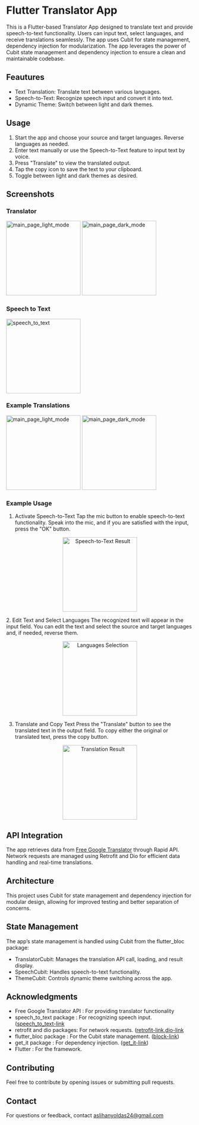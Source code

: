 # Flutter Translator App 

This is a Flutter-based Translator App designed to translate text and provide speech-to-text functionality. Users can input text, select languages, and receive translations seamlessly. The app uses Cubit for state management, dependency injection for modularization. The app leverages the power of Cubit state management and dependency injection to ensure a clean and maintainable codebase.

## Feautures

- Text Translation: Translate text between various languages.
- Speech-to-Text: Recognize speech input and convert it into text.
- Dynamic Theme: Switch between light and dark themes.

## Usage

1. Start the app and choose your source and target languages. Reverse languages as needed.
2. Enter text manually or use the Speech-to-Text feature to input text by voice.
3. Press "Translate" to view the translated output.
4. Tap the copy icon to save the text to your clipboard.
5. Toggle between light and dark themes as desired.

## Screenshots
### Translator  

<p float="left">
<img src="lib\screenshots\light_mode_main.jpeg" alt="main_page_light_mode" width="200"/>
<img src="lib\screenshots\dark_mode_main.jpeg" alt="main_page_dark_mode" width="200"/>
</p>

### Speech to Text 

<p float="left">
<img src="lib/screenshots/light_mode_speech_to_text.jpeg" alt="speech_to_text" width="200"/>
</p>

### Example Translations

<p float="left">
<img src="lib/screenshots/dark_mode_example_1.jpeg" alt="main_page_light_mode" width="200"/>
<img src="lib/screenshots/dark_mode_example_2.jpeg" alt="main_page_dark_mode" width="200"/>
</p>

### Example Usage
1. Activate Speech-to-Text
Tap the mic button to enable speech-to-text functionality. Speak into the mic, and if you are satisfied with the input, press the "OK" button.

<p align="center"> <img src="lib/screenshots/light_mode_speech_to_text_result.jpeg" alt="Speech-to-Text Result" width="200"/> </p>
2. Edit Text and Select Languages
The recognized text will appear in the input field. You can edit the text and select the source and target languages and, if needed, reverse them.


<p align="center"> <img src="lib/screenshots/light_mode_after_speech_to_text.jpeg" alt="Languages Selection" width="200"/> </p>

3. Translate and Copy Text
Press the "Translate" button to see the translated text in the output field. To copy either the original or translated text, press the copy button.

<p align="center"> <img src="lib/screenshots/light_mode_speech_to_text_translate_result.jpeg" alt="Translation Result" width="200"/> </p>


## API Integration
The app retrieves data from [Free Google Translator](https://rapidapi.com/joshimuddin8212/api/free-google-translator) through Rapid API. Network requests are managed using Retrofit and Dio for efficient data handling and real-time translations.


## Architecture
This project uses Cubit for state management and dependency injection for modular design, allowing for improved testing and better separation of concerns.

## State Management
The app’s state management is handled using Cubit from the flutter_bloc package:

- TranslatorCubit: Manages the translation API call, loading, and result display.
- SpeechCubit: Handles speech-to-text functionality.
- ThemeCubit: Controls dynamic theme switching across the app.

## Acknowledgments

- Free Google Translator API : For providing translator functionality
- speech_to_text package : For recognizing speech input. ([speech_to_text-link](https://pub.dev/packages/speech_to_text)
- retrofit and dio packages: For network requests. ([retrofit-link](https://pub.dev/packages/retrofit),[dio-link](https://pub.dev/packages/dio)
- flutter_bloc package : For the Cubit state management. ([block-link](https://pub.dev/packages/flutter_bloc))
- get_it package : For dependency injection. ([get_it-link](https://pub.dev/packages/get_it))
- Flutter : For the framework.

## Contributing
Feel free to contribute by opening issues or submitting pull requests. 

## Contact
For questions or feedback, contact aslihanyoldas24@gmail.com


